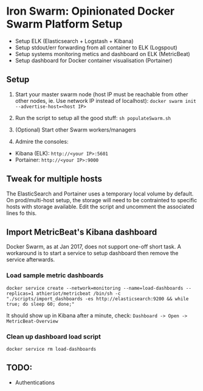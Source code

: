 # Iron Swarm: Opinionated Docker Swarm Platform Setup

- Setup ELK (Elasticsearch + Logstash + Kibana)
- Setup stdout/err forwarding from all container to ELK (Logspout)
- Setup systems monitoring metics and dashboard on ELK (MetricBeat)
- Setup dashboard for Docker container visualisation (Portainer)

## Setup
1. Start your master swarm node (host IP must be reachable from other other nodes, ie. Use network IP instead of localhost):
  `docker swarm init --advertise-host=<host IP>`

2. Run the script to setup all the good stuff:
  `sh populateSwarm.sh`

3. (Optional) Start other Swarm workers/managers

4. Admire the consoles:
- Kibana (ELK): `http://<your IP>:5601`
- Portainer: `http://<your IP>:9000`

## Tweak for multiple hosts
The ElasticSearch and Portainer uses a temporary local volume by default.
On prod/multi-host setup, the storage will need to be contrainted to specific hosts with storage available. Edit the script and uncomment the associated lines fo this.

## Import MetricBeat's Kibana dashboard
Docker Swarm, as at Jan 2017, does not support one-off short task. A workaround is to start a service to setup dashboard then remove the service afterwards.

### Load sample metric dashboards
`docker service create --network=monitoring --name=load-dashboards --replicas=1 athieriot/metricbeat /bin/sh -c "./scripts/import_dashboards -es http://elasticsearch:9200 && while true; do sleep 60; done;"`

It should show up in Kibana after a minute, check: `Dashboard -> Open -> MetricBeat-Overview`

### Clean up dashboard load script
`docker service rm load-dashboards`

## TODO:
- Authentications
